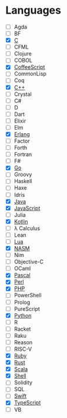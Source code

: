 # Languages

- [ ] Agda
- [ ] BF
- [x] [C](./Introduction/C.md)
- [ ] CFML
- [ ] Clojure
- [ ] COBOL
- [x] [CoffeeScript](./Introduction/CoffeeScript.md)
- [ ] CommonLisp
- [ ] Coq
- [x] [C++](./Introduction/CPP.md)
- [ ] Crystal
- [ ] C#
- [ ] D
- [ ] Dart
- [ ] Elixir
- [ ] Elm
- [x] [Erlang](./Introduction/Erlang.md)
- [ ] Factor
- [ ] Forth
- [ ] Fortran
- [ ] F#
- [x] [Go](./Introduction/Go.md)
- [ ] Groovy
- [ ] Haskell
- [ ] Haxe
- [ ] Idris
- [x] [Java](./Introduction/Java.md)
- [x] [JavaScript](./Introduction/NodeJS.md)
- [ ] Julia
- [x] [Kotlin](./Introduction/Kotlin.md)
- [ ] λ Calculus
- [ ] Lean
- [ ] [Lua](./Introduction/Lua.md)
- [x] [NASM](./Introduction/NASM.md)
- [ ] Nim
- [ ] Objective-C
- [ ] OCaml
- [x] [Pascal](./Introduction/Pascal.md)
- [x] [Perl](./Introduction/Perl.md)
- [x] [PHP](./Introduction/PHP.md)
- [ ] PowerShell
- [ ] Prolog
- [ ] PureScript
- [x] [Python](./Introduction/Python.md)
- [ ] R
- [ ] Racket
- [ ] Raku
- [ ] Reason
- [ ] RISC-V
- [x] [Ruby](./Introduction/Ruby.md)
- [x] [Rust](./Introduction/Rust.md)
- [x] [Scala](./Introduction/Scala.md)
- [x] [Shell](./Introduction/Bash.md)
- [ ] Solidity
- [ ] SQL
- [ ] [Swift](./Introduction/Swift.md)
- [x] [TypeScript](./Introduction/TypeScript.md)
- [ ] VB
